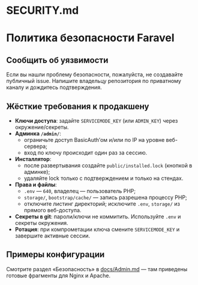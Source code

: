 # SECURITY.md

# Политика безопасности Faravel

## Сообщить об уязвимости

Если вы нашли проблему безопасности, пожалуйста, не создавайте публичный issue.
Напишите владельцу репозитория по приватному каналу и дождитесь подтверждения.

## Жёсткие требования к продакшену

- **Ключи доступа**: задайте `SERVICEMODE_KEY` (или `ADMIN_KEY`) через окружение/секреты.
- **Админка `/admin/`**:
  - ограничьте доступ BasicAuth’ом и/или по IP на уровне веб-сервера;
  - вход по ключу происходит один раз за сессию.
- **Инсталлятор**:
  - после развертывания создайте `public/installed.lock` (кнопкой в админке);
  - удаляйте lock только с подтверждением и только на стендах.
- **Права и файлы**:
  - `.env` — `640`, владелец — пользователь PHP;
  - `storage/`, `bootstrap/cache/` — запись разрешена процессу PHP;
  - отключите листинг директорий; исключите `.env`, `storage/` из прямого веб-доступа.
- **Секреты в git**: пароли/ключи не коммитить. Используйте `.env` и секреты окружения.
- **Ротация**: при компрометации ключа смените `SERVICEMODE_KEY` и завершите активные сессии.

## Примеры конфигурации

Смотрите раздел «Безопасность» в [docs/Admin.md](docs/Admin.md) — там приведены
готовые фрагменты для Nginx и Apache.
